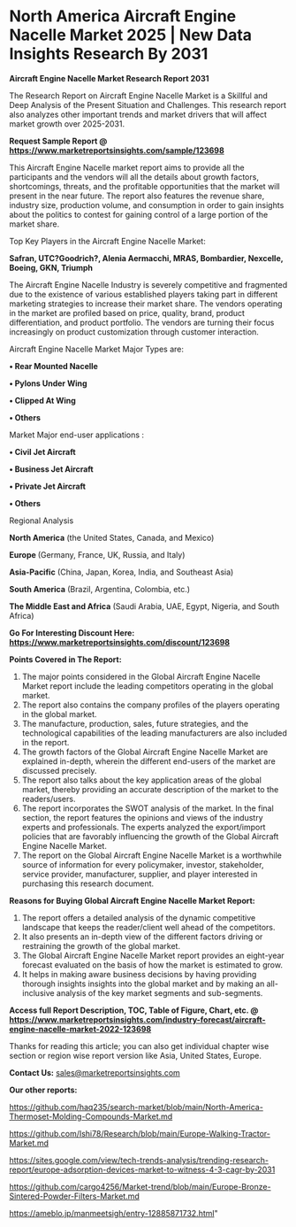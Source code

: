 # North America Aircraft Engine Nacelle Market 2025 | New Data Insights Research By 2031

<strong>Aircraft Engine Nacelle Market Research Report 2031</strong>

The Research Report on Aircraft Engine Nacelle Market is a Skillful and Deep Analysis of the Present Situation and Challenges. This research report also analyzes other important trends and market drivers that will affect market growth over 2025-2031.

<strong>Request Sample Report @ <a href=https://www.marketreportsinsights.com/sample/123698>https://www.marketreportsinsights.com/sample/123698</a></strong>

This Aircraft Engine Nacelle market report aims to provide all the participants and the vendors will all the details about growth factors, shortcomings, threats, and the profitable opportunities that the market will present in the near future. The report also features the revenue share, industry size, production volume, and consumption in order to gain insights about the politics to contest for gaining control of a large portion of the market share.

Top Key Players in the Aircraft Engine Nacelle Market:

<strong>Safran, UTC?Goodrich?, Alenia Aermacchi, MRAS, Bombardier, Nexcelle, Boeing, GKN, Triumph</strong>

The Aircraft Engine Nacelle Industry is severely competitive and fragmented due to the existence of various established players taking part in different marketing strategies to increase their market share. The vendors operating in the market are profiled based on price, quality, brand, product differentiation, and product portfolio. The vendors are turning their focus increasingly on product customization through customer interaction.

Aircraft Engine Nacelle Market Major Types are:

<strong>• Rear Mounted Nacelle

• Pylons Under Wing

• Clipped At Wing

• Others</strong>

Market Major end-user applications :

<strong>• Civil Jet Aircraft

• Business Jet Aircraft

• Private Jet Aircraft

• Others</strong>

Regional Analysis

</u><strong><b>North America</b></strong> (the United States, Canada, and Mexico)

<strong><b>Europe </b></strong>(Germany, France, UK, Russia, and Italy)

<strong><b>Asia-Pacific</b></strong> (China, Japan, Korea, India, and Southeast Asia)

<strong><b>South America</b></strong> (Brazil, Argentina, Colombia, etc.)

<strong><b>The Middle East and Africa</b></strong> (Saudi Arabia, UAE, Egypt, Nigeria, and South Africa)

<strong>Go For Interesting Discount Here: <a href=https://www.marketreportsinsights.com/discount/123698>https://www.marketreportsinsights.com/discount/123698</a></strong>

<strong>Points Covered in The Report:</strong>
<ol>
  <li>The major points considered in the Global Aircraft Engine Nacelle Market report include the leading competitors operating in the global market.</li>
  <li>The report also contains the company profiles of the players operating in the global market.</li>
  <li>The manufacture, production, sales, future strategies, and the technological capabilities of the leading manufacturers are also included in the report.</li>
  <li>The growth factors of the Global Aircraft Engine Nacelle Market are explained in-depth, wherein the different end-users of the market are discussed precisely.</li>
  <li>The report also talks about the key application areas of the global market, thereby providing an accurate description of the market to the readers/users.</li>
  <li>The report incorporates the SWOT analysis of the market. In the final section, the report features the opinions and views of the industry experts and professionals. The experts analyzed the export/import policies that are favorably influencing the growth of the Global Aircraft Engine Nacelle Market.</li>
  <li>The report on the Global Aircraft Engine Nacelle Market is a worthwhile source of information for every policymaker, investor, stakeholder, service provider, manufacturer, supplier, and player interested in purchasing this research document.</li>
</ol>
<strong>Reasons for Buying Global Aircraft Engine Nacelle Market Report:</strong>

<ol>
  <li>The report offers a detailed analysis of the dynamic competitive landscape that keeps the reader/client well ahead of the competitors.</li>
  <li>It also presents an in-depth view of the different factors driving or restraining the growth of the global market.</li>
  <li>The Global Aircraft Engine Nacelle Market report provides an eight-year forecast evaluated on the basis of how the market is estimated to grow.</li>
  <li>It helps in making aware business decisions by having providing thorough insights insights into the global market and by making an all-inclusive analysis of the key market segments and sub-segments.</li>
</ol>
<strong>Access full Report Description, TOC, Table of Figure, Chart, etc. @ <a href=https://www.marketreportsinsights.com/industry-forecast/aircraft-engine-nacelle-market-2022-123698>https://www.marketreportsinsights.com/industry-forecast/aircraft-engine-nacelle-market-2022-123698</a></strong>


Thanks for reading this article; you can also get individual chapter wise section or region wise report version like Asia, United States, Europe.

<strong>Contact Us:</strong>
sales@marketreportsinsights.com

<strong>Our other reports:</strong>

<a href=https://github.com/haq235/search-market/blob/main/North-America-Thermoset-Molding-Compounds-Market.md>https://github.com/haq235/search-market/blob/main/North-America-Thermoset-Molding-Compounds-Market.md</a>

<a href=https://github.com/Ishi78/Research/blob/main/Europe-Walking-Tractor-Market.md>https://github.com/Ishi78/Research/blob/main/Europe-Walking-Tractor-Market.md</a>

<a href=https://sites.google.com/view/tech-trends-analysis/trending-research-report/europe-adsorption-devices-market-to-witness-4-3-cagr-by-2031>https://sites.google.com/view/tech-trends-analysis/trending-research-report/europe-adsorption-devices-market-to-witness-4-3-cagr-by-2031</a>

<a href=https://github.com/cargo4256/Market-trend/blob/main/Europe-Bronze-Sintered-Powder-Filters-Market.md>https://github.com/cargo4256/Market-trend/blob/main/Europe-Bronze-Sintered-Powder-Filters-Market.md</a>

<a href=https://ameblo.jp/manmeetsigh/entry-12885871732.html>https://ameblo.jp/manmeetsigh/entry-12885871732.html</a>"
